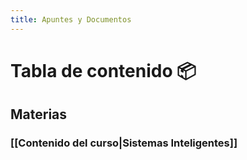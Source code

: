 ```yaml
---
title: Apuntes y Documentos
---
```


# Tabla de contenido 📦
## Materias
### [[Contenido del curso|Sistemas Inteligentes]]
